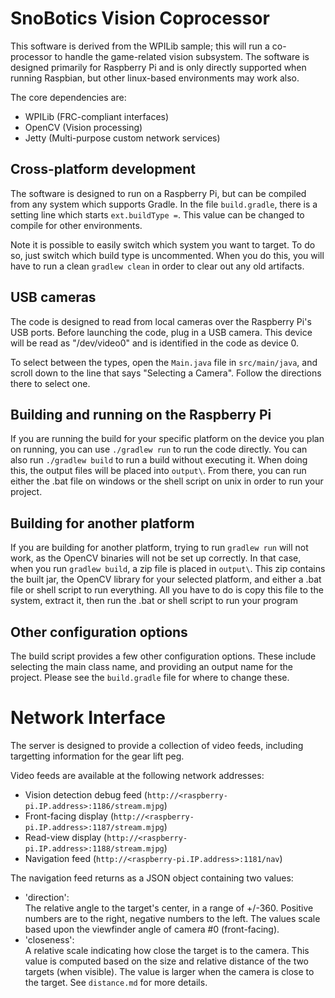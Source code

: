 # SnoBotics Vision Coprocessor

This software is derived from the WPILib sample; this will run a co-processor to handle the game-related vision subsystem.
The software is designed primarily for Raspberry Pi and is only directly supported when running Raspbian, but other linux-based environments may work also.

The core dependencies are:

* WPILib (FRC-compliant interfaces)
* OpenCV (Vision processing)
* Jetty (Multi-purpose custom network services)

## Cross-platform development
The software is designed to run on a Raspberry Pi, but can be compiled from any system which supports Gradle.
In the file `build.gradle`, there is a setting line which starts `ext.buildType =`.  This value can be changed to compile for other environments.

Note it is possible to easily switch which system you want to target. To do so, just switch which build type is uncommented. When you do this, you will have to run a clean `gradlew clean` in order to
clear out any old artifacts. 

## USB cameras
The code is designed to read from local cameras over the Raspberry Pi's USB ports.  Before launching the code, plug in a USB camera.  This device will be read as "/dev/video0" and is identified in the code as device 0.

To select between the types, open the `Main.java` file in `src/main/java`, and scroll down to the line that says "Selecting a Camera". Follow the directions there to select one.

## Building and running on the Raspberry Pi
If you are running the build for your specific platform on the device you plan on running, you can use `./gradlew run` to run the code directly. You can also run `./gradlew build` to run a build without executing it.
When doing this, the output files will be placed into `output\`. From there, you can run either the .bat file on windows or the shell script on unix in order to run your project.

## Building for another platform
If you are building for another platform, trying to run `gradlew run` will not work, as the OpenCV binaries will not be set up correctly. In that case, when you run `gradlew build`, a zip file
is placed in `output\`. This zip contains the built jar, the OpenCV library for your selected platform, and either a .bat file or shell script to run everything. All you have to do is copy
this file to the system, extract it, then run the .bat or shell script to run your program

## Other configuration options
The build script provides a few other configuration options. These include selecting the main class name, and providing an output name for the project.
Please see the `build.gradle` file for where to change these.

# Network Interface

The server is designed to provide a collection of video feeds, including targetting information for the gear lift peg.

Video feeds are available at the following network addresses:
* Vision detection debug feed (`http://<raspberry-pi.IP.address>:1186/stream.mjpg`)
* Front-facing display (`http://<raspberry-pi.IP.address>:1187/stream.mjpg`)
* Read-view display (`http://<raspberry-pi.IP.address>:1188/stream.mjpg`)
* Navigation feed (`http://<raspberry-pi.IP.address>:1181/nav`)

The navigation feed returns as a JSON object containing two values:
* 'direction':  
    The relative angle to the target's center, in a range of +/-360.  Positive numbers are to the right, negative numbers to the left.
    The values scale based upon the viewfinder angle of camera #0 (front-facing).
* 'closeness':  
    A relative scale indicating how close the target is to the camera.  This value is computed based on the size and
relative distance of the two targets (when visible).
    The value is larger when the camera is close to the target.  See `distance.md` for more details.

